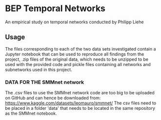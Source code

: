 # BEP Temporal Networks
 An empirical study on temporal networks conducted by Philipp Liehe

## Usage
The files corresponding to each of the two data sets investigated contain a Jupyter notebook that can be used to reproduce all findings from the project, .zip files of the original data, which needs to be unzipped to be used with the provided code and pickle files containing all networks and subnetworks used in this project.

### DATA FOR THE SMMnet network
The .csv files to use the SMMnet network code are too big to be uploaded on GitHub and can hence be downloaded from: https://www.kaggle.com/datasets/leomauro/smmnet/
The csv files need to be placed in a folder 'data' that needs to be located in the same repository as the SMMnet notebook.
